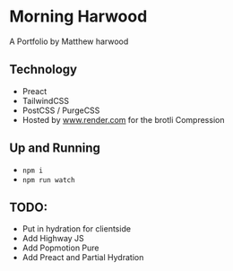 # Morning Harwood
A Portfolio by Matthew harwood


## Technology
- Preact
- TailwindCSS
- PostCSS / PurgeCSS
- Hosted by www.render.com for the brotli Compression

## Up and Running
- `npm i`
- `npm run watch`


## TODO:
- Put in hydration for clientside
- Add Highway JS
- Add Popmotion Pure
- Add Preact and Partial Hydration
